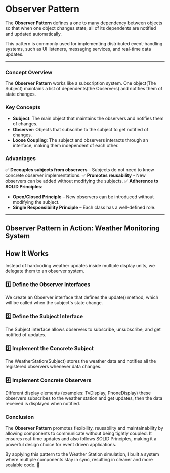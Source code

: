 # Observer Pattern
 
The **Observer Pattern** defines a one to many dependency between objects so that when one object changes state, all of its dependents are notified and updated automatically.

This pattern is commonly used for implementing distributed event-handling systems, such as UI listeners, messaging services, and real-time data updates.

---

### **Concept Overview**
The **Observer Pattern** works like a subscription system. One object(The Subject) maintains a list of dependents(the Observers) and notifies them of state changes.

### **Key Concepts**
- **Subject**: The main object that maintains the observers and notifies them of changes.
- **Observer**: Objects that subscribe to the subject to get notified of changes.
- **Loose Coupling**: The subject and observers interacts through an interface, making them independent of each other.

### **Advantages**
✅ **Decouples subjects from observers** – Subjects do not need to know concrete observer implementations.
✅ **Promotes reusability** - New observers can be added without modifying the subjects.
✅ **Adherence to SOLID Principles**:
- **Open/Closed Principle** – New observers can be introduced without modifying the subject.
- **Single Responsibility Principle** – Each class has a well-defined role.

---

## **Observer Pattern in Action: Weather Monitoring System**

## **How It Works**
Instead of hardcoding weather updates inside multiple display units, we delegate them to an observer system.

### **1️⃣ Define the Observer Interfaces**
 We create an Observer interface that defines the update() method, which will be called when the subject's state change.

### **2️⃣ Define the Subject Interface**
The Subject interface allows observers to subscribe, unsubscribe, and get notified of updates.

### **3️⃣ Implement the Concrete Subject**
The WeatherStation(Subject) stores the weather data and notifies all the registered observers whenever data changes.

### **4️⃣ Implement Concrete Observers**
Different display elements (examples: TvDisplay, PhoneDisplay) these observers subscribes to the weather station and get updates, then the data received is displayed when notified.

### **Conclusion**
The **Observer Pattern** promotes flexibility, reusability and maintainability by allowing components to communicate without being tightly coupled. It ensures real-time updates and also follows SOLID Principles, making it a powerful design choice for event driven applications.

By applying this pattern to the Weather Station simulation, I built a system where multiple components stay in sync, resulting in cleaner and more scalable code. 🚀
